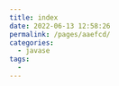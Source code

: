 ```yaml
---
title: index
date: 2022-06-13 12:58:26
permalink: /pages/aaefcd/
categories:
  - javase
tags:
  - 
---
```


